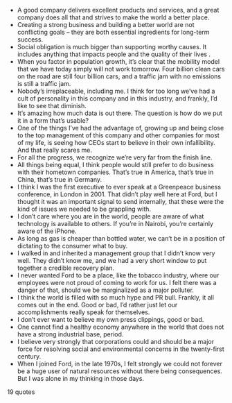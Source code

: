 - A good company delivers excellent products and services, and a great company does all that and strives to make the world a better place.
 - Creating a strong business and building a better world are not conflicting goals – they are both essential ingredients for long-term success.
 - Social obligation is much bigger than supporting worthy causes. It includes anything that impacts people and the quality of their lives .
 - When you factor in population growth, it’s clear that the mobility model that we have today simply will not work tomorrow. Four billion clean cars on the road are still four billion cars, and a traffic jam with no emissions is still a traffic jam.
 - Nobody’s irreplaceable, including me. I think for too long we’ve had a cult of personality in this company and in this industry, and frankly, I’d like to see that diminish.
 - It’s amazing how much data is out there. The question is how do we put it in a form that’s usable?
 - One of the things I’ve had the advantage of, growing up and being close to the top management of this company and other companies for most of my life, is seeing how CEOs start to believe in their own infallibility. And that really scares me.
 - For all the progress, we recognize we’re very far from the finish line.
 - All things being equal, I think people would still prefer to do business with their hometown companies. That’s true in America, that’s true in China, that’s true in Germany.
 - I think I was the first executive to ever speak at a Greenpeace business conference, in London in 2001. That didn’t play well here at Ford, but I thought it was an important signal to send internally, that these were the kind of issues we needed to be grappling with.
 - I don’t care where you are in the world, people are aware of what technology is available to others. If you’re in Nairobi, you’re certainly aware of the iPhone.
 - As long as gas is cheaper than bottled water, we can’t be in a position of dictating to the consumer what to buy.
 - I walked in and inherited a management group that I didn’t know very well. They didn’t know me, and we had a very short window to put together a credible recovery plan.
 - I never wanted Ford to be a place, like the tobacco industry, where our employees were not proud of coming to work for us. I felt there was a danger of that, should we be marginalized as a major polluter.
 - I think the world is filled with so much hype and PR bull. Frankly, it all comes out in the end. Good or bad, I’d rather just let our accomplishments really speak for themselves.
 - I don’t ever want to believe my own press clippings, good or bad.
 - One cannot find a healthy economy anywhere in the world that does not have a strong industrial base, period.
 - I believe very strongly that corporations could and should be a major force for resolving social and environmental concerns in the twenty-first century.
 - When I joined Ford, in the late 1970s, I felt strongly we could not forever be a huge user of natural resources without there being consequences. But I was alone in my thinking in those days.

19 quotes